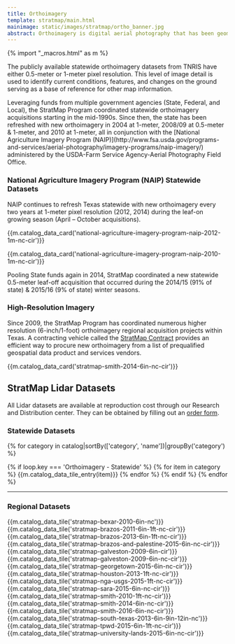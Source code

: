 ```yaml
---
title: Orthoimagery
template: stratmap/main.html
mainimage: static/images/stratmap/ortho_banner.jpg
abstract: Orthoimagery is digital aerial photography that has been geometrically corrected (orthorectified) to remove distortion caused by camera optics, aircraft tilt, and differences in ground elevation. 
---
```

{% import "_macros.html" as m %}

<div class="container">
<p>The publicly available statewide orthoimagery datasets from TNRIS have either 0.5-meter or 1-meter pixel resolution. This level of image detail is used to identify current conditions, features, and changes on the ground serving as a base of reference for other map information. </p>

<p>Leveraging funds from multiple government agencies (State, Federal, and Local), the StratMap Program coordinated statewide orthoimagery acquisitions starting in the mid-1990s. Since then, the state has been refreshed with new orthoimagery in 2004 at 1-meter, 2008/09 at 0.5-meter & 1-meter, and 2010 at 1-meter, all in conjunction with the [National Agriculture Imagery Program (NAIP)](http://www.fsa.usda.gov/programs-and-services/aerial-photography/imagery-programs/naip-imagery/) administered by the USDA-Farm Service Agency-Aerial Photography Field Office.</p>


<h3>National Agriculture Imagery Program (NAIP) Statewide Datasets</h3>
<p>NAIP continues to refresh Texas statewide with new orthoimagery every two years at 1-meter pixel resolution (2012, 2014) during the leaf-on growing season (April – October acquisitions). </p>

{{m.catalog_data_card('national-agriculture-imagery-program-naip-2012-1m-nc-cir')}}

{{m.catalog_data_card('national-agriculture-imagery-program-naip-2010-1m-nc-cir')}}

<p>Pooling State funds again in 2014, StratMap coordinated a new statewide 0.5-meter leaf-off acquisition that occurred during the 2014/15 (91% of state) & 2015/16 (9% of state) winter seasons.</p>

<h3>High-Resolution Imagery </h3>

Since 2009, the StratMap Program has coordinated numerous higher resolution (6-inch/1-foot) orthoimagery regional acquisition projects within Texas. A contracting vehicle called the [StratMap Contract](stratmap/stratmap-contracts) provides an efficient way to procure new orthoimagery from a list of prequalified geospatial data product and services vendors.

{{m.catalog_data_card('stratmap-smith-2014-6in-nc-cir')}}

<h2>StratMap Lidar Datasets</h2>

<p class="lead">All Lidar datasets are available at reproduction cost through our Research and Distribution center. They can be obtained by filling out an <a href="https://tnris.org/order-data/">order form</a>.</p>

<h3>Statewide Datasets</h3>

{% for category in catalog|sortBy(['category', 'name'])|groupBy('category') %}
  
  {% if loop.key === 'Orthoimagery - Statewide' %}
      {% for item in category %}
        {{m.catalog_data_tile_entry(item)}}
      {% endfor %}
    {% endif %}
{% endfor %}

<hr class="clearfix">

<h3>Regional Datasets</h3>

{{m.catalog_data_tile('stratmap-bexar-2010-6in-nc')}}
{{m.catalog_data_tile('stratmap-brazos-2011-6in-1ft-nc-cir')}}
{{m.catalog_data_tile('stratmap-brazos-2013-6in-1ft-nc-cir')}}
{{m.catalog_data_tile('stratmap-brazos-and-palestine-2015-6in-nc-cir')}}
{{m.catalog_data_tile('stratmap-galveston-2009-6in-cir')}}
{{m.catalog_data_tile('stratmap-galveston-2009-6in-nc-cir')}}
{{m.catalog_data_tile('stratmap-georgetown-2015-6in-nc-cir')}}
{{m.catalog_data_tile('stratmap-houston-2013-1ft-nc-cir')}}
{{m.catalog_data_tile('stratmap-nga-usgs-2015-1ft-nc-cir')}}
{{m.catalog_data_tile('stratmap-sara-2015-6in-nc-cir')}}
{{m.catalog_data_tile('stratmap-smith-2010-1ft-nc-cir')}}
{{m.catalog_data_tile('stratmap-smith-2014-6in-nc-cir')}}
{{m.catalog_data_tile('stratmap-smith-2016-6in-nc-cir')}}
{{m.catalog_data_tile('stratmap-south-texas-2013-6in-9in-12in-nc')}}
{{m.catalog_data_tile('stratmap-tpwd-2015-6in-1ft-nc-cir')}}
{{m.catalog_data_tile('stratmap-university-lands-2015-6in-nc-cir')}}

</div>

